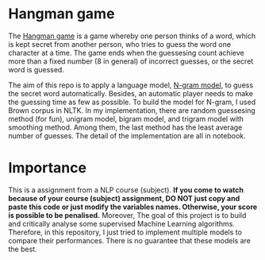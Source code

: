 # Hangman game
The [Hangman game](https://en.wikipedia.org/wiki/Hangman_(game)) is a game whereby one person thinks of a word, which is kept secret from another person, who tries to guess the word one character at a time. The game ends when the guessesing count achieve more than a fixed number (8 in general) of incorrect guesses, or the secret word is guessed.

The aim of this repo is to apply a language model, [N-gram model](https://en.wikipedia.org/wiki/N-gram#n-gram_models), to guess the secret word automatically. Besides, an automatic player needs to make the guessing time as few as possible. To build the model for N-gram, I used Brown corpus in NLTK. In my implementation, there are random guessesing method (for fun), unigram model, bigram model, and trigram model with smoothing method. Among them, the last method has the least average number of guesses. The detail of the implementation are all in notebook.

# Importance
This is a assignment from a NLP course (subject). **If you come to watch because of your course (subject) assignment, DO NOT just copy and paste this code or just modify the variables names. Otherwise, your score is possible to be penalised.** Moreover, The goal of this project is to build and critically analyse some supervised Machine Learning algorithms. Therefore, in this repository, I just tried to implement multiple models to compare their performances. There is no guarantee that these models are the best. 

